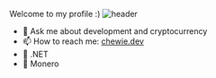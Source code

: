 Welcome to my profile :)
![header](https://capsule-render.vercel.app/api?type=rect&color=gradient&height=1)

- 💬 Ask me about development and cryptocurrency
- 📫 How to reach me: [chewie.dev](https://chewie.dev)
- 💜 .NET
- 🧡 Monero
